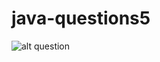 # java-questions5
![alt question](https://scontent.fbwa1-1.fna.fbcdn.net/v/t1.15752-9/120194788_611012629565679_3461943587745343467_n.png?_nc_cat=111&_nc_sid=ae9488&_nc_ohc=6Z5e9n7HiQkAX_BZRgN&_nc_ht=scontent.fbwa1-1.fna&oh=b0d1884b5f6fafb635bc1905863236d2&oe=5F98D172)
